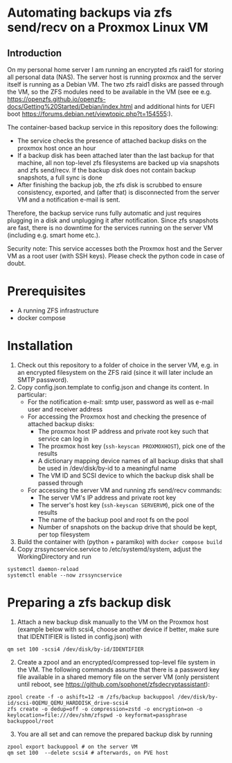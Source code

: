 # Automating backups via zfs send/recv on a Proxmox Linux VM

## Introduction

On my personal home server I am running an encrypted zfs raid1 for storing all personal
data (NAS). The server host is running proxmox and the server itself is running as a Debian
VM. The two zfs raid1 disks are passed through the VM, so the ZFS modules need to be
available in the VM (see ee e.g. https://openzfs.github.io/openzfs-docs/Getting%20Started/Debian/index.html
and additional hints for UEFI boot https://forums.debian.net/viewtopic.php?t=154555:).

The container-based backup service in this repository does the following:

* The service checks the presence of attached backup disks on the proxmox host once an hour
* If a backup disk has been attached later than the last backup for that machine,
  all non top-level zfs filesystems are backed up via snapshots and zfs send/recv.
  If the backup disk does not contain backup snapshots, a full sync is done
* After finishing the backup job, the zfs disk is scrubbed to ensure consistency, exported, and
  (after that) is disconnected from the server VM and a notification e-mail is sent.

Therefore, the backup service runs fully automatic and just requires plugging in a disk and
unplugging it after notification. Since zfs snapshots are fast, there is no downtime for
the services running on the server VM (including e.g. smart home etc.).

Security note: This service accesses both the Proxmox host and the Server VM as a root user (with SSH keys).
Please check the python code in case of doubt.

# Prerequisites

* A running ZFS infrastructure
* docker compose

# Installation

1. Check out this repository to a folder of choice in the server VM, e.g. in an encrypted filesystem
   on the ZFS raid (since it will later include an SMTP password).
2. Copy config.json.template to config.json and change its content. In particular:
   - For the notification e-mail: smtp user, password as well as e-mail user and receiver address
   - For accessing the Proxmox host and checking the presence of attached backup disks:
       - The proxmox host IP address and private root key such that service can log in
       - The proxmox host key (```ssh-keyscan PROXMOXHOST```), pick one of the results
       - A dictionary mapping device names of all backup disks that shall be used in
         /dev/disk/by-id to a meaningful name
       - The VM ID and SCSI device to which the backup disk shall be passed through
    - For accessing the server VM and running zfs send/recv commands:
        - The server VM's IP address and private root key
        - The server's host key (```ssh-keyscan SERVERVM```), pick one of the results
        - The name of the backup pool and root fs on the pool
        - Number of snapshots on the backup drive that should be kept, per top filesystem
3. Build the container with (python + paramiko) with ```docker compose build```
3. Copy zrssyncservice.service to /etc/systemd/system, adjust the WorkingDirectory and run
```
systemctl daemon-reload
systemctl enable --now zrssyncservice
```

# Preparing a zfs backup disk

1. Attach a new backup disk manually to the VM on the Proxmox host (example below with scsi4, choose another device if better, make sure that IDENTIFIER is listed in config.json) with

```
qm set 100 -scsi4 /dev/disk/by-id/IDENTIFIER
```
2. Create a zpool and an encrypted/compressed top-level file system in the VM. The following commands assume that there is a password
key file available in a shared memory file on the server VM (only persistent until reboot, see https://github.com/sophonet/zfsdecryptassistant):
```
zpool create -f -o ashift=12 -m /zfs/backup backuppool /dev/disk/by-id/scsi-0QEMU_QEMU_HARDDISK_drive-scsi4
zfs create -o dedup=off -o compression=zstd -o encryption=on -o keylocation=file:///dev/shm/zfspwd -o keyformat=passphrase backuppool/root
```
3. You are all set and can remove the prepared backup disk by running
```
zpool export backuppool # on the server VM
qm set 100  --delete scsi4 # afterwards, on PVE host
```
